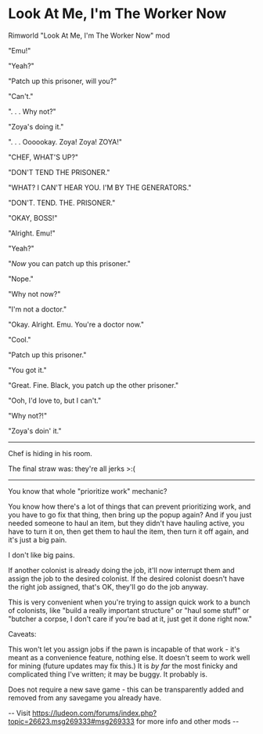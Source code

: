 # Look At Me, I'm The Worker Now
Rimworld "Look At Me, I'm The Worker Now" mod

"Emu!"

"Yeah?"

"Patch up this prisoner, will you?"

"Can't."

". . . Why not?"

"Zoya's doing it."

". . . Oooookay. Zoya! Zoya! ZOYA!"

"CHEF, WHAT'S UP?"

"DON'T TEND THE PRISONER."

"WHAT? I CAN'T HEAR YOU. I'M BY THE GENERATORS."

"DON'T. TEND. THE. PRISONER."

"OKAY, BOSS!"

"Alright. Emu!"

"Yeah?"

"*Now* you can patch up this prisoner."

"Nope."

"Why not now?"

"I'm not a doctor."

"Okay. Alright. Emu. You're a doctor now."

"Cool."

"Patch up this prisoner."

"You got it."

"Great. Fine. Black, you patch up the other prisoner."

"Ooh, I'd love to, but I can't."

"Why not?!"

"Zoya's doin' it."

----

Chef is hiding in his room.

The final straw was: they're all jerks >:(

----

You know that whole "prioritize work" mechanic?

You know how there's a lot of things that can prevent prioritizing work, and you have to go fix that thing, then bring up the popup again? And if you just needed someone to haul an item, but they didn't have hauling active, you have to turn it on, then get them to haul the item, then turn it off again, and it's just a big pain.

I don't like big pains.

If another colonist is already doing the job, it'll now interrupt them and assign the job to the desired colonist. If the desired colonist doesn't have the right job assigned, that's OK, they'll go do the job anyway.

This is very convenient when you're trying to assign quick work to a bunch of colonists, like "build a really important structure" or "haul some stuff" or "butcher a corpse, I don't care if you're bad at it, just get it done right now."

Caveats:

This won't let you assign jobs if the pawn is incapable of that work - it's meant as a convenience feature, nothing else. It doesn't seem to work well for mining (future updates may fix this.) It is *by far* the most finicky and complicated thing I've written; it may be buggy. It probably is.

Does not require a new save game - this can be transparently added and removed from any savegame you already have.

-- Visit https://ludeon.com/forums/index.php?topic=26623.msg269333#msg269333 for more info and other mods --